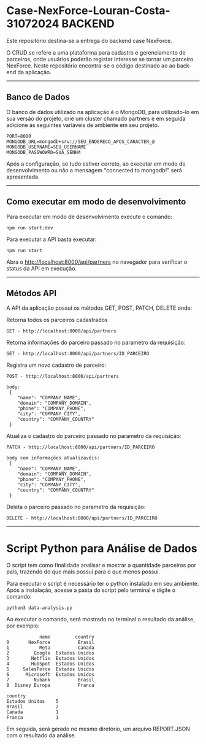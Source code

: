 # Case-NexForce-Louran-Costa-31072024 BACKEND

Este repositório destina-se a entrega do backend case NexForce.

O CRUD se refere a uma plataforma para cadastro e gerenciamento de parceiros, onde usuários poderão registar interesse se tornar um parceiro NexForce. Neste repositório encontra-se o código destinado ao ao back-end da aplicação.

---

## Banco de Dados

O banco de dados utilizado na aplicação é o MongoDB, para utilizado-lo em sua versão do projeto, crie um cluster chamado partners e em seguida adicione as seguintes variáveis de ambiente em seu projeto.

```
PORT=8000
MONGODB_URL=mongodb+srv://SEU_ENDERECO_APOS_CARACTER_@
MONGODB_USERNAME=SEU_USERNAME
MONGODB_PASSWOWRD=SUA_SENHA
```

Após a configuração, se tudo estiver correto, ao executar em modo de desenvolvimento ou não a mensagem "connected to mongodb!" será apresentada.

---

## Como executar em modo de desenvolvimento

Para executar em modo de desenvolvimento execute o comando:

```
npm run start:dev
```

Para executar a API basta executar:

```
npm run start
```

Abra o [http://localhost:8000/api/partners](http://localhost:8000/api/partners) no navegador para verificar o status da API em execução.

---
## Métodos API
A API da aplicação possui os métodos GET, POST, PATCH, DELETE onde:

Retorna todos os parceiros cadastrados
```
GET - http://localhost:8000/api/partners
```
Retorna informações do parceiro passado no parametro da requisição:
```
GET - http://localhost:8000/api/partners/ID_PARCEIRO
```

Registra um novo cadastro de parceiro:
```
POST - http://localhost:8000/api/partners

body:
 {
    "name": "COMPANY_NAME",
    "domain": "COMPANY_DOMAIN",
    "phone": "COMPANY_PHONE",
    "city": "COMPANY_CITY",
    "country": "COMPANY_COUNTRY"
 }

```
Atualiza o cadastro do parceiro passado no parametro da requisição:
```
PATCH - http://localhost:8000/api/partners/ID_PARCEIRO

body com informações atualizavéis:
 {
    "name": "COMPANY_NAME",
    "domain": "COMPANY_DOMAIN",
    "phone": "COMPANY_PHONE",
    "city": "COMPANY_CITY",
    "country": "COMPANY_COUNTRY"
 }

```
Deleta o parceiro passado no parametro da requisição:
```
DELETE - http://localhost:8000/api/partners/ID_PARCEIRO
```

---

# Script Python para Análise de Dados

O script tem como finalidade analisar e mostrar a quantidade parceiros por país, trazendo do que mais possui para o que menos possui.

Para executar o script é necessário ter o python instalado em seu ambiente. Após a instalação, acesse a pasta do script pelo terminal e digite o comando:

```
python3 data-analysis.py
```

Ao executar o comando, será mostrado no terminal o resultado da análise, por exemplo:

```
            name         country
0       NexForce          Brasil
1           Meta          Canada
2         Google  Estados Unidos
3        Netflix  Estados Unidos
4        HubSpot  Estados Unidos
5     SalesForce  Estados Unidos
6      Microsoft  Estados Unidos
7         Nubank          Brasil
8  Disney Europa          Franca

country
Estados Unidos    5
Brasil            2
Canada            1
Franca            1

```

Em seguida, será gerado no mesmo diretório, um arquivo REPORT.JSON com o resultado da análise.
